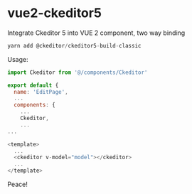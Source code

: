 # vue2-ckeditor5
Integrate Ckeditor 5 into VUE 2 component, two way binding

```javascript
yarn add @ckeditor/ckeditor5-build-classic
```

Usage:

```javascript
import Ckeditor from '@/components/Ckeditor'

export default {
  name: 'EditPage',
  ...
  components: {
    ...
    Ckeditor,
    ...
...    

<template>
  ...
  <ckeditor v-model="model"></ckeditor>
  ...
</template>
```

Peace!
